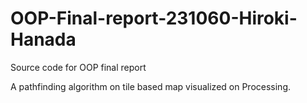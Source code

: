 # OOP-Final-report-231060-Hiroki-Hanada
Source code for OOP final report 

A pathfinding algorithm on tile based map visualized on Processing. 
